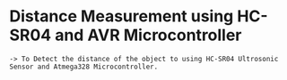 # Distance Measurement using HC-SR04 and AVR Microcontroller
    -> To Detect the distance of the object to using HC-SR04 Ultrosonic Sensor and Atmega328 Microcontroller.
